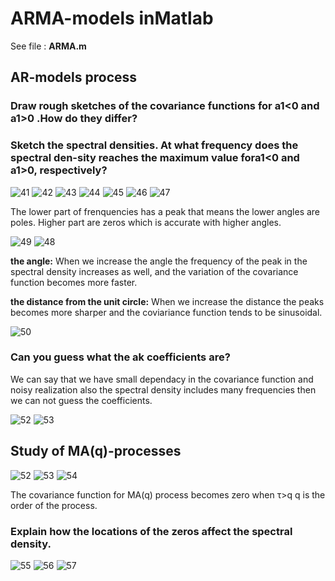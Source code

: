 # ARMA-models inMatlab
See file : **ARMA.m**

## AR-models process
### Draw rough sketches of the covariance functions for a1<0 and a1>0 .How do they differ?


### Sketch the spectral densities.  At what frequency does the spectral den-sity reaches the maximum value fora1<0 and a1>0, respectively?

![41](https://user-images.githubusercontent.com/64482881/97802574-c0077480-1c44-11eb-8720-2eb11287fcb9.jpeg)
![42](https://user-images.githubusercontent.com/64482881/97802575-c0a00b00-1c44-11eb-840c-11a722f7fa7f.png)
![43](https://user-images.githubusercontent.com/64482881/97802576-c138a180-1c44-11eb-9482-de60a5d05cf8.jpeg)
![44](https://user-images.githubusercontent.com/64482881/97802577-c138a180-1c44-11eb-9ee7-545883cc7555.png)
![45](https://user-images.githubusercontent.com/64482881/97802578-c1d13800-1c44-11eb-80a6-aa37cf3b8037.jpeg)
![46](https://user-images.githubusercontent.com/64482881/97802581-c269ce80-1c44-11eb-98dd-be60e1166d36.jpeg)
![47](https://user-images.githubusercontent.com/64482881/97802582-c3026500-1c44-11eb-8934-03f52ae9ba33.jpeg)

The lower part of frenquencies has a peak that means the lower angles are poles.
Higher part are zeros which is accurate with higher angles.

![49](https://user-images.githubusercontent.com/64482881/97802721-be8a7c00-1c45-11eb-8ae5-81ed46aaa701.png)
![48](https://user-images.githubusercontent.com/64482881/97802625-02c94c80-1c45-11eb-8b9c-365f8bbfa10a.png)



**the angle:**
When we increase the angle the frequency of the peak in the spectral density increases as well, and the variation of the covariance function becomes more faster.

**the distance from the unit circle:**
When we increase the distance the peaks becomes more sharper and the coviariance function tends to be sinusoidal.


![50](https://user-images.githubusercontent.com/64482881/97802626-0361e300-1c45-11eb-91d1-2ae1d2385398.png)
### Can you guess what the ak coefficients are?

We can say that we have small dependacy in the covariance function and noisy realization also the spectral density includes many frequencies then we can not guess the coefficients.

![52](https://user-images.githubusercontent.com/64482881/97802627-03fa7980-1c45-11eb-8124-f23bde0553fc.png)
![53](https://user-images.githubusercontent.com/64482881/97802628-03fa7980-1c45-11eb-9995-b34b94d5f16a.png)

## Study of MA(q)-processes

![52](https://user-images.githubusercontent.com/64482881/97802762-10cb9d00-1c46-11eb-8504-4755461ed9fd.jpeg)
![53](https://user-images.githubusercontent.com/64482881/97802763-11643380-1c46-11eb-8062-d99f509de943.jpeg)
![54](https://user-images.githubusercontent.com/64482881/97802764-11fcca00-1c46-11eb-96fa-f9aae848dea7.jpeg)

The covariance function for MA(q) process becomes zero when τ>q q is the order of the process.

### Explain how the locations of the zeros affect the spectral density.
![55](https://user-images.githubusercontent.com/64482881/97802797-3b1d5a80-1c46-11eb-80f7-8928a5ea9a6d.png)
![56](https://user-images.githubusercontent.com/64482881/97802799-3c4e8780-1c46-11eb-8489-69c7eb7b3a18.png)
![57](https://user-images.githubusercontent.com/64482881/97802800-3c4e8780-1c46-11eb-8b39-603804e0591b.png)












